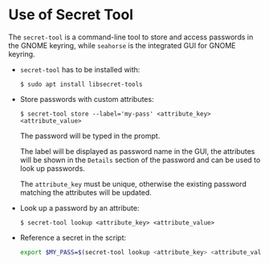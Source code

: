 # Use of Secret Tool

The `secret-tool` is a command-line tool to store and access passwords in the GNOME keyring, while `seahorse` is the integrated GUI for GNOME keyring.

* `secret-tool` has to be installed with:

  ```console
  $ sudo apt install libsecret-tools
  ```

* Store passwords with custom attributes:

  ```console
  $ secret-tool store --label='my-pass' <attribute_key> <attribute_value>
  ```

  The password will be typed in the prompt.

  The label will be displayed as password name in the GUI, the attributes will be shown in the `Details` section of the password and can be used to look up passwords.

  The `attribute_key` must be unique, otherwise the existing password matching the attributes will be updated.

* Look up a password by an attribute:

  ```console
  $ secret-tool lookup <attribute_key> <attribute_value>
  ```

* Reference a secret in the script:

  ```bash
  export $MY_PASS=$(secret-tool lookup <attribute_key> <attribute_value>)
  ```
